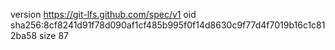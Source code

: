 version https://git-lfs.github.com/spec/v1
oid sha256:8cf8241d91f78d090af1cf485b995f0f14d8630c9f77d4f7019b16c1c812ba58
size 87
